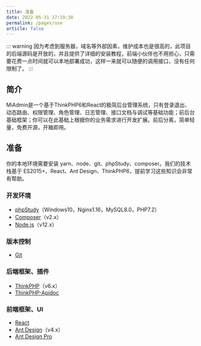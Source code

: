 ```yaml
---
title: 准备
date: 2022-05-31 17:19:38
permalink: /pages/use
article: false
---
```


::: warning
因为考虑到服务器，域名等外部因素，维护成本也是很高的，此项目的后端源码是开放的，并且提供了详细的安装教程，前端小伙伴也不用担心，只需要花费一点时间就可以本地部署成功，这样一来就可以随便的调用接口，没有任何限制了。
:::

## 简介

MiAdmin是一个基于ThinkPHP6和React的极简后台管理系统，只有登录退出、动态路由、权限管理、角色管理、日志管理、接口文档与调试等基础功能；前后台基础框架；你可以在此基础上根据你的业务需求进行开发扩展。前后分离，简单轻量，免费开源，开箱即用。

## 准备

你的本地环境需要安装 yarn、node、git、phpStudy、composer。我们的技术栈基于 ES2015+、React、Ant Design、ThinkPHP6，提前学习这些知识会非常有帮助。

### 开发环境

- [phpStudy](https://www.xp.cn/)（Windows10，Nginx1.16，MySQL8.0，PHP7.2）
- [Composer](https://www.phpcomposer.com/)（v2.x）
- [Node.js](https://nodejs.org/zh-cn/)（v12.x）

### 版本控制

- [Git](https://git-scm.com/)

### 后端框架、插件

- [ThinkPHP](https://www.kancloud.cn/manual/thinkphp6_0/1037479)（v6.x）
- [ThinkPHP-Apidoc](https://hg-code.gitee.io/thinkphp-apidoc/)

### 前端框架、UI

- [React](https://react.docschina.org/)
- [Ant Design](https://ant.design/components/overview-cn/)（v4.x）
- [Ant Design Pro](https://pro.ant.design/zh-CN)
